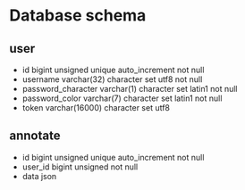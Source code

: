 # Database schema

## user
  - id bigint unsigned unique auto_increment not null
  - username varchar(32) character set utf8 not null
  - password_character varchar(1) character set latin1 not null
  - password_color varchar(7) character set latin1 not null
  - token varchar(16000) character set utf8

## annotate
  - id bigint unsigned unique auto_increment not null
  - user_id bigint unsigned not null
  - data json
